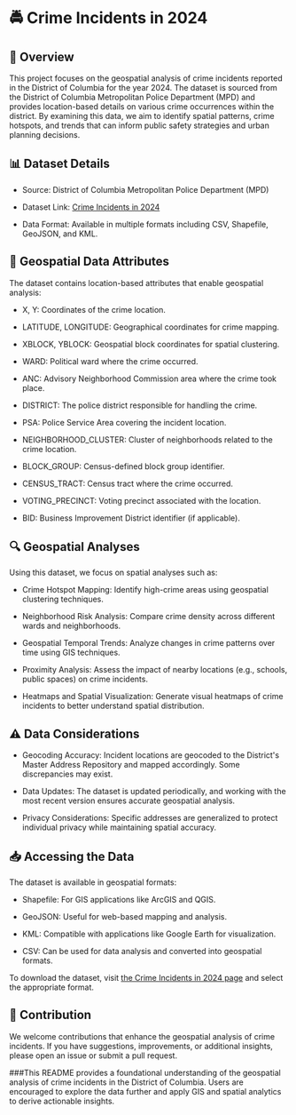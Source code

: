 # 🚔 Crime Incidents in 2024

## 📄 Overview

This project focuses on the geospatial analysis of crime incidents reported in the District of Columbia for the year 2024. The dataset is sourced from the District of Columbia Metropolitan Police Department (MPD) and provides location-based details on various crime occurrences within the district. By examining this data, we aim to identify spatial patterns, crime hotspots, and trends that can inform public safety strategies and urban planning decisions.

## 📊 Dataset Details

* Source: District of Columbia Metropolitan Police Department (MPD)

* Dataset Link: [Crime Incidents in 2024](https://catalog.data.gov/dataset/crime-incidents-in-2024/resource/48eeb897-aa75-4d14-9f73-8765f6e7f93a?inner_span=True)

* Data Format: Available in multiple formats including CSV, Shapefile, GeoJSON, and KML.

## 📑 Geospatial Data Attributes

The dataset contains location-based attributes that enable geospatial analysis:

* X, Y: Coordinates of the crime location.

* LATITUDE, LONGITUDE: Geographical coordinates for crime mapping.

* XBLOCK, YBLOCK: Geospatial block coordinates for spatial clustering.

* WARD: Political ward where the crime occurred.

* ANC: Advisory Neighborhood Commission area where the crime took place.

* DISTRICT: The police district responsible for handling the crime.

* PSA: Police Service Area covering the incident location.

* NEIGHBORHOOD_CLUSTER: Cluster of neighborhoods related to the crime location.

* BLOCK_GROUP: Census-defined block group identifier.

* CENSUS_TRACT: Census tract where the crime occurred.

* VOTING_PRECINCT: Voting precinct associated with the location.

* BID: Business Improvement District identifier (if applicable).

## 🔍 Geospatial Analyses

Using this dataset, we focus on spatial analyses such as:

* Crime Hotspot Mapping: Identify high-crime areas using geospatial clustering techniques.

* Neighborhood Risk Analysis: Compare crime density across different wards and neighborhoods.

* Geospatial Temporal Trends: Analyze changes in crime patterns over time using GIS techniques.

* Proximity Analysis: Assess the impact of nearby locations (e.g., schools, public spaces) on crime incidents.

* Heatmaps and Spatial Visualization: Generate visual heatmaps of crime incidents to better understand spatial distribution.

## ⚠️ Data Considerations

* Geocoding Accuracy: Incident locations are geocoded to the District's Master Address Repository and mapped accordingly. Some discrepancies may exist.

* Data Updates: The dataset is updated periodically, and working with the most recent version ensures accurate geospatial analysis.

* Privacy Considerations: Specific addresses are generalized to protect individual privacy while maintaining spatial accuracy.

## 📥 Accessing the Data

The dataset is available in geospatial formats:

* Shapefile: For GIS applications like ArcGIS and QGIS.

* GeoJSON: Useful for web-based mapping and analysis.

* KML: Compatible with applications like Google Earth for visualization.

* CSV: Can be used for data analysis and converted into geospatial formats.

To download the dataset, visit [the Crime Incidents in 2024 page](https://catalog.data.gov/dataset/crime-incidents-in-2024/resource/48eeb897-aa75-4d14-9f73-8765f6e7f93a?inner_span=True) and select the appropriate format.

## 🤝 Contribution

We welcome contributions that enhance the geospatial analysis of crime incidents. If you have suggestions, improvements, or additional insights, please open an issue or submit a pull request.

###This README provides a foundational understanding of the geospatial analysis of crime incidents in the District of Columbia. Users are encouraged to explore the data further and apply GIS and spatial analytics to derive actionable insights.
